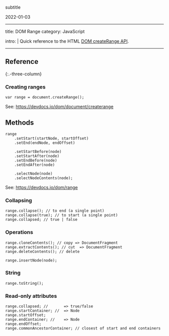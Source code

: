 subtitle

2022-01-03

------------------------------------------------------------------------

title: DOM Range category: JavaScript

intro: | Quick reference to the HTML [DOM createRange API](https://devdocs.io/dom/range).

------------------------------------------------------------------------

Reference
---------

{:.-three-column}

### Creating ranges

    var range = document.createRange();

See: <a href="https://devdocs.io/dom/document/createrange" class="uri">https://devdocs.io/dom/document/createrange</a>

Methods
-------

    range
        .setStart(startNode, startOffset)
        .setEnd(endNode, endOffset)

        .setStartBefore(node)
        .setStartAfter(node)
        .setEndBefore(node)
        .setEndAfter(node)

        .selectNode(node)
        .selectNodeContents(node);

See: <a href="https://devdocs.io/dom/range" class="uri">https://devdocs.io/dom/range</a>

### Collapsing

    range.collapse(); // to end (a single point)
    range.collapse(true); // to start (a single point)
    range.collapsed; // true | false

### Operations

    range.cloneContents(); // copy => DocumentFragment
    range.extractContents(); // cut  => DocumentFragment
    range.deleteContents(); // delete

    range.insertNode(node);

### String

    range.toString();

### Read-only attributes

    range.collapsed; //       => true/false
    range.startContainer; //  => Node
    range.startOffset;
    range.endContainer; //    => Node
    range.endOffset;
    range.commonAncestorContainer; // closest of start and end containers
